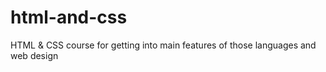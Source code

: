 # html-and-css
HTML &amp; CSS course for getting into main features of those languages and web design
